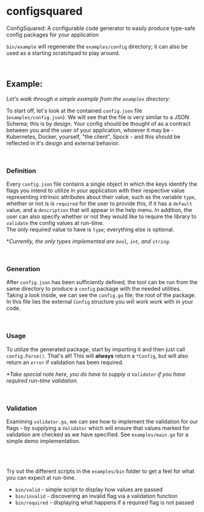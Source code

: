# configsquared

ConfigSquared: A configurable code generator to easily produce type-safe config packages for your application

`bin/example` will regenerate the `examples/config` directory; it can also be used as a starting scratchpad to play around.

<br>

## Example:

_Let's walk through a simple example from the `examples` directory:_

To start off, let's look at the contained `config.json` file (`examples/config.json`). We will see that the file is very similar to a JSON Schema; this is by design. Your config should be thought of as a contract between you and the user of your application, whoever it may be - Kubernetes, Docker, yourself, "the client", Spock - and this should be reflected in it's design and external behavior.

<br>

### Definition

Every `config.json` file contains a single object in which the keys identify the flags you intend to utilize in your application with their respective value representing intrinsic attributes about their value, such as the variable `type`, whether or not is is `required` for the user to provide this, if it has a `default` value, and a `description` that will appear in the help menu. In addition, the user can also specify whether or not they would like to require the library to `validate` the config values at run-time. <br>
The _only_ required value to have is `type`; everything else is optional.

\*_Currently, the only types implemented are `bool`, `int`, and `string`._

<br>

### Generation

After `config.json` has been sufficiently defined, the tool can be run from the same directory to produce a `config` package with the needed utilities. Taking a look inside, we can see the `config.go` file; the root of the package. In this file lies the external `Config`
structure you will work work with in your code.

<br>

### Usage

To utilize the generated package, start by importing it and then just call `config.Parse()`. That's all! This will **always** return a `*Config`, but will also return an `error` if validation has been required.

_\*Take special note here, you do have to supply a `Validator` if you have required run-time validation._

<br>

### Validation

Examining `validator.go`, we can see how to implement the validation for our flags - by supplying a `Validator` which will ensure that values marked for validation are checked as we have specified. See `examples/main.go` for a simple demo implementation.

<br>
<br>

Try out the different scripts in the `examples/bin` folder to get a feel for what you can expect at run-time.

- `bin/valid` - simple script to display how values are passed
- `bin/invalid` - discovering an invalid flag via a validation function
- `bin/required` - displaying what happens if a required flag is not passed
